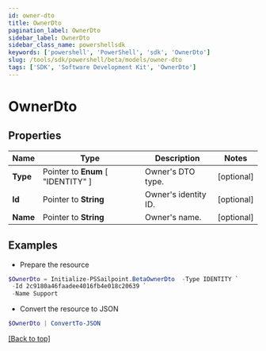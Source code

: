 ```yaml
---
id: owner-dto
title: OwnerDto
pagination_label: OwnerDto
sidebar_label: OwnerDto
sidebar_class_name: powershellsdk
keywords: ['powershell', 'PowerShell', 'sdk', 'OwnerDto'] 
slug: /tools/sdk/powershell/beta/models/owner-dto
tags: ['SDK', 'Software Development Kit', 'OwnerDto']
---
```



# OwnerDto

## Properties

Name | Type | Description | Notes
------------ | ------------- | ------------- | -------------
**Type** |  Pointer to  **Enum** [  "IDENTITY" ] | Owner's DTO type. | [optional] 
**Id** |  Pointer to **String** | Owner's identity ID. | [optional] 
**Name** |  Pointer to **String** | Owner's name. | [optional] 

## Examples

- Prepare the resource
```powershell
$OwnerDto = Initialize-PSSailpoint.BetaOwnerDto  -Type IDENTITY `
 -Id 2c9180a46faadee4016fb4e018c20639 `
 -Name Support
```

- Convert the resource to JSON
```powershell
$OwnerDto | ConvertTo-JSON
```


[[Back to top]](#) 

